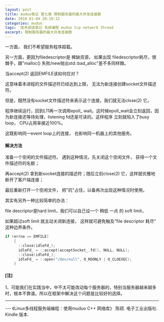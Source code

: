```yaml
---
layout: post
title: muduo笔记 第七章 限制服务器的最大并发连接数
date: 2018-01-04 20:19:12
categories: muduo
tags:  技术阅读笔记 系统编程 muduo tcp network thread
excerpt: 限制服务器的最大并发连接数
--- 
```



一方面， 我们不希望服务程序超载。

另一方面，更因为filedescriptor是 稀缺资源， 如果出现 filedescriptor耗尽，很棘手，跟"malloc() 失败/new抛出std::bad_alloc"差不多同样棘。

当accept(2) 返回EMFILE该如何应对？

这意味着本进程的文件描述符已经达到上限， 无法为新连接创建socket文件描述符。

但是，既然没有socket文件描述符来表示这个连接，我们就无法close(2) 它。

程序继续运行，回到L11再一次调用epoll_ wait。这时候epoll_wait会立刻返回，因为新连接还等待处理，listening fd还是可读的。这样程序 立刻就陷入了busy loop， CPU占用率接近100%。 

这既影响同一event loop上的连接， 也影响同一机器上的其他服务。

#### 解决方法

准备一个空闲的文件描述符。 遇到这种情况，先关闭这个空闲文件， 获得一个文件描述符的名额；

再accept(2) 拿到新socket连接的描述符；随后立刻close(2) 它，这样就优雅地断开了客户端连接；

最后重新打开一个空闲文件， 把"坑"占住，以备再次出现这种情况时使用。

其实有另外一种比较简单的办法： 

file descriptor是hard limit，我们可以自己设一个 稍低 一点 的 soft limit， 

如果超过soft limit 就主动关闭新连接， 这样就可避免触及"file descriptor 耗尽" 这种边界条件。

```c
if (errno == EMFILE)
    {
      ::close(idleFd_);
      idleFd_ = ::accept(acceptSocket_.fd(), NULL, NULL);
      ::close(idleFd_);
      idleFd_ = ::open("/dev/null", O_RDONLY | O_CLOEXEC);
    }
```

#### [注]
1、可能我们在实践当中，中不太可能改动每个服务器的，特别当服务器越来越多时，根本不靠谱。所以在框架中解决这个问题是比较好的选择。


---
 \--- 《Linux多线程服务端编程：使用muduo C++ 网络库》 陈硕. 电子工业出版社. Kindle 版本.




